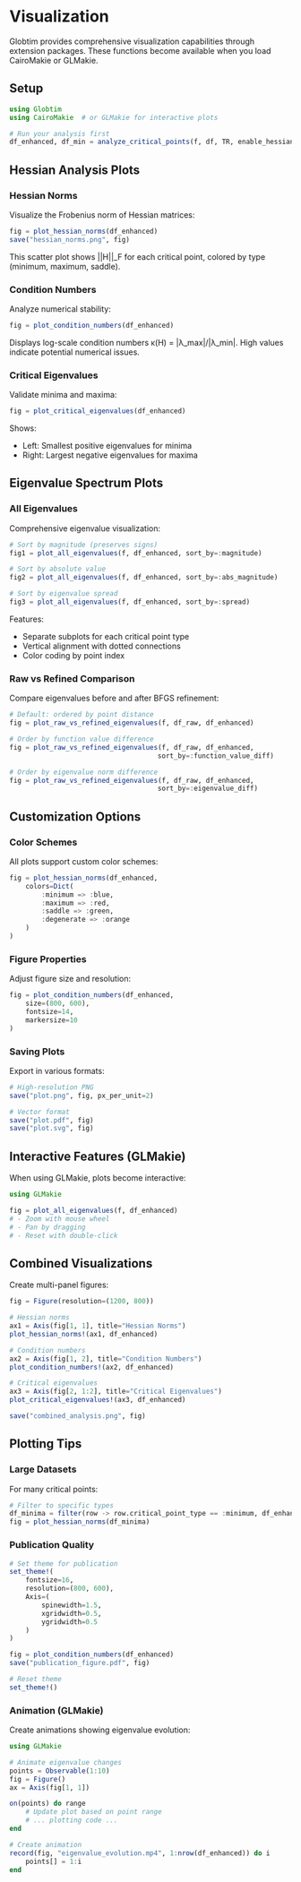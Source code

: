 # Visualization

Globtim provides comprehensive visualization capabilities through extension packages. These functions become available when you load CairoMakie or GLMakie.

## Setup

```julia
using Globtim
using CairoMakie  # or GLMakie for interactive plots

# Run your analysis first
df_enhanced, df_min = analyze_critical_points(f, df, TR, enable_hessian=true)
```

## Hessian Analysis Plots

### Hessian Norms

Visualize the Frobenius norm of Hessian matrices:

```julia
fig = plot_hessian_norms(df_enhanced)
save("hessian_norms.png", fig)
```

This scatter plot shows ||H||_F for each critical point, colored by type (minimum, maximum, saddle).

### Condition Numbers

Analyze numerical stability:

```julia
fig = plot_condition_numbers(df_enhanced)
```

Displays log-scale condition numbers κ(H) = |λ_max|/|λ_min|. High values indicate potential numerical issues.

### Critical Eigenvalues

Validate minima and maxima:

```julia
fig = plot_critical_eigenvalues(df_enhanced)
```

Shows:
- Left: Smallest positive eigenvalues for minima
- Right: Largest negative eigenvalues for maxima

## Eigenvalue Spectrum Plots

### All Eigenvalues

Comprehensive eigenvalue visualization:

```julia
# Sort by magnitude (preserves signs)
fig1 = plot_all_eigenvalues(f, df_enhanced, sort_by=:magnitude)

# Sort by absolute value
fig2 = plot_all_eigenvalues(f, df_enhanced, sort_by=:abs_magnitude)

# Sort by eigenvalue spread
fig3 = plot_all_eigenvalues(f, df_enhanced, sort_by=:spread)
```

Features:
- Separate subplots for each critical point type
- Vertical alignment with dotted connections
- Color coding by point index

### Raw vs Refined Comparison

Compare eigenvalues before and after BFGS refinement:

```julia
# Default: ordered by point distance
fig = plot_raw_vs_refined_eigenvalues(f, df_raw, df_enhanced)

# Order by function value difference
fig = plot_raw_vs_refined_eigenvalues(f, df_raw, df_enhanced,
                                     sort_by=:function_value_diff)

# Order by eigenvalue norm difference
fig = plot_raw_vs_refined_eigenvalues(f, df_raw, df_enhanced,
                                     sort_by=:eigenvalue_diff)
```

## Customization Options

### Color Schemes

All plots support custom color schemes:

```julia
fig = plot_hessian_norms(df_enhanced,
    colors=Dict(
        :minimum => :blue,
        :maximum => :red,
        :saddle => :green,
        :degenerate => :orange
    )
)
```

### Figure Properties

Adjust figure size and resolution:

```julia
fig = plot_condition_numbers(df_enhanced,
    size=(800, 600),
    fontsize=14,
    markersize=10
)
```

### Saving Plots

Export in various formats:

```julia
# High-resolution PNG
save("plot.png", fig, px_per_unit=2)

# Vector format
save("plot.pdf", fig)
save("plot.svg", fig)
```

## Interactive Features (GLMakie)

When using GLMakie, plots become interactive:

```julia
using GLMakie

fig = plot_all_eigenvalues(f, df_enhanced)
# - Zoom with mouse wheel
# - Pan by dragging
# - Reset with double-click
```

## Combined Visualizations

Create multi-panel figures:

```julia
fig = Figure(resolution=(1200, 800))

# Hessian norms
ax1 = Axis(fig[1, 1], title="Hessian Norms")
plot_hessian_norms!(ax1, df_enhanced)

# Condition numbers
ax2 = Axis(fig[1, 2], title="Condition Numbers")
plot_condition_numbers!(ax2, df_enhanced)

# Critical eigenvalues
ax3 = Axis(fig[2, 1:2], title="Critical Eigenvalues")
plot_critical_eigenvalues!(ax3, df_enhanced)

save("combined_analysis.png", fig)
```

## Plotting Tips

### Large Datasets

For many critical points:

```julia
# Filter to specific types
df_minima = filter(row -> row.critical_point_type == :minimum, df_enhanced)
fig = plot_hessian_norms(df_minima)
```

### Publication Quality

```julia
# Set theme for publication
set_theme!(
    fontsize=16,
    resolution=(800, 600),
    Axis=(
        spinewidth=1.5,
        xgridwidth=0.5,
        ygridwidth=0.5
    )
)

fig = plot_condition_numbers(df_enhanced)
save("publication_figure.pdf", fig)

# Reset theme
set_theme!()
```

### Animation (GLMakie)

Create animations showing eigenvalue evolution:

```julia
using GLMakie

# Animate eigenvalue changes
points = Observable(1:10)
fig = Figure()
ax = Axis(fig[1, 1])

on(points) do range
    # Update plot based on point range
    # ... plotting code ...
end

# Create animation
record(fig, "eigenvalue_evolution.mp4", 1:nrow(df_enhanced)) do i
    points[] = 1:i
end
```
